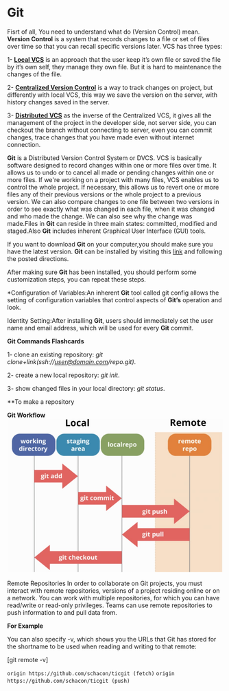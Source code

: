 #  Git 


Fisrt of all, You need to understand what do (Version Control) mean. 
**Version Control** is a system that records changes to a file or set of files over time so that you can recall specific versions later.
VCS has three types:

1- [**Local VCS**](https://replit.com/@duajaradat/Reading-notes#Local.png) is an approach that the user keep it’s own file or saved the file by it’s own self, they manage they own file. But it is hard to maintenance the changes of the file.

2- [**Centralized Version Control**](https://replit.com/@duajaradat/Reading-notes#CVCS.png) is a way to track changes on project, but differently with local VCS, this way we save the version on the server, with history changes saved in the server.

3- [**Distributed VCS**](https://replit.com/@duajaradat/Reading-notes#DVCS.png) as the inverse of the Centralized VCS, it gives all the management of the project in the developer side, not server side, you can checkout the branch without connecting to server, even you can commit changes, trace changes that you have made even without internet connection.

**Git** is a Distributed Version Control System or DVCS. VCS is basically software designed to record changes within one or more files over time. It allows us to undo or to cancel all made or pending changes within one or more files. If we're working on a project with many files, VCS enables us to control the whole project. If necessary, this allows us to revert one or more files any of their previous versions or the whole project to a previous version. We can also compare changes to one file between two versions in order to see exactly what was changed in each file, when it was changed and who made the change. We can also see why the change was made.Files in **Git** can reside in three main states: committed, modified and staged.Also **Git** includes inherent Graphical User Interface (GUI) tools.

If you want to download **Git** on your computer,you should make sure you have the latest version.
**Git** can be installed by visiting this [link](http://git-scm.com/download/mac) and following the posted directions.

After making sure **Git** has been installed, you should perform some customization steps, you can repeat these steps.

*Configuration of Variables:An inherent **Git** tool called git config allows the setting of configuration variables that control aspects of **Git’s** operation and look.

Identity Setting:After installing **Git**, users should immediately set the user name and email address, which will be used for every **Git** commit.

**Git Commands Flashcards**

1- clone an existing repository: *git clone+link(ssh://user@domain.com/repo.git)*.

2- create a new local repository: *git init*.

3- show changed files in your local directory: *git status*.

**To make a repository 

**Git Workflow**
![1](workflow.jpg)

Remote Repositories
In order to collaborate on Git projects, you must interact with remote repositories, versions of a project residing online or on a network. You can work with multiple repositories, for which you can have read/write or read-only privileges. Teams can use remote repositories to push information to and pull data from.

**For Example**

You can also specify -v, which shows you the URLs that Git has stored for the shortname to be used when reading and writing to that remote:

 [git remote -v]

`origin	https://github.com/schacon/ticgit (fetch)`
`origin	https://github.com/schacon/ticgit (push)`